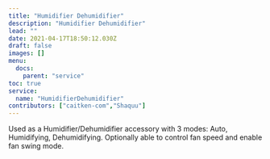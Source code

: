 ```yaml
---
title: "Humidifier Dehumidifier"
description: "Humidifier Dehumidifier"
lead: ""
date: 2021-04-17T18:50:12.030Z
draft: false
images: []
menu:
  docs:
    parent: "service"
toc: true
service:
  name: "HumidifierDehumidifier"
contributors: ["caitken-com","Shaquu"]
---
```


Used as a Humidifier/Dehumidifier accessory with 3 modes: Auto, Humidifying, Dehumidifying.
Optionally able to control fan speed and enable fan swing mode.

